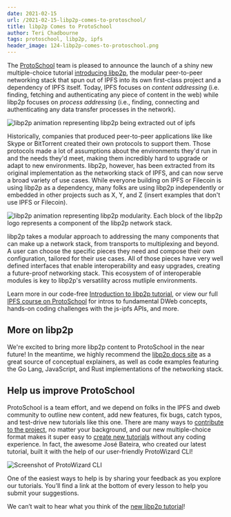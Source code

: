 ```yaml
---
date: 2021-02-15
url: /2021-02-15-libp2p-comes-to-protoschool/
title: libp2p Comes to ProtoSchool
author: Teri Chadbourne
tags: protoschool, libp2p, ipfs
header_image: 124-libp2p-comes-to-protoschool.png
---
```


The [ProtoSchool](https://proto.school) team is pleased to announce the launch of a shiny new multiple-choice tutorial [introducing libp2p](https://proto.school/introducing-libp2p), the modular peer-to-peer networking stack that spun out of IPFS into its own first-class project and a dependency of IPFS itself. Today, IPFS focuses on _content addressing_ (i.e. finding, fetching and authenticating any piece of content in the web) while libp2p focuses on _process addressing_ (i.e., finding, connecting and authenticating any data transfer processes in the network).

<div class="flex justify-center items-start mt4 mb4">
    <img class="w-75-ns w-100" src="/124-libp2p-comes-to-protoschool/libp2p-ipfs-animation.gif" alt="libp2p animation representing libp2p being extracted out of ipfs" />
</div>

Historically, companies that produced peer-to-peer applications like like Skype or BitTorrent created their own protocols to support them. Those protocols made a lot of assumptions about the environments they'd run in and the needs they'd meet, making them incredibly hard to upgrade or adapt to new environments. libp2p, however, has been extracted from its original implementation as the networking stack of IPFS, and can now serve a broad variety of use cases. While everyone building on IPFS or Filecoin is using libp2p as a dependency, many folks are using libp2p independently or embedded in other projects such as X, Y, and Z (insert examples that don't use IPFS or Filecoin).

<div class="flex justify-center items-start mv4">
    <img class="w-75-ns w-100" src="/124-libp2p-comes-to-protoschool/libp2p-logo-animation.gif" alt="libp2p animation representing libp2p modularity. Each block of the libp2p logo represents a component of the libp2p network stack." />
</div>

libp2p takes a modular approach to addressing the many components that can make up a network stack, from transports to multiplexing and beyond. A user can choose the specific pieces they need and compose their own configuration, tailored for their use cases. All of those pieces have very well defined interfaces that enable interoperability and easy upgrades, creating a future-proof networking stack. This ecosystem of of interoperable modules is key to libp2p's versatility across mutliple environments.


Learn more in our code-free [Introduction to libp2p tutorial](https://proto.school/introducing-libp2p), or view our full [IPFS course on ProtoSchool](https://proto.school/course/ipfs) for intros to fundamental DWeb concepts, hands-on coding challenges with the js-ipfs APIs, and more.

## More on libp2p

We're excited to bring more libp2p content to ProtoSchool in the near future! In the meantime, we highly recommend the [libp2p docs site](https://docs.libp2p.io/) as a great source of conceptual explainers, as well as code examples featuring the Go Lang, JavaScript, and Rust implementations of the networking stack.

## Help us improve ProtoSchool

ProtoSchool is a team effort, and we depend on folks in the IPFS and dweb community to outline new content, add new features, fix bugs, catch typos, and test-drive new tutorials like this one. There are many ways to [contribute to the project](https://proto.school/contribute), no matter your background, and our new multiple-choice format makes it super easy to [create new tutorials](https://proto.school/build) without any coding experience. In fact, the awesome José Bateira, who created our latest tutorial, built it with the help of our user-friendly ProtoWizard CLI!

<img src="/115-protoschool-merkle-dags/protowizard.png" alt="Screenshot of ProtoWizard CLI"/>

One of the easiest ways to help is by sharing your feedback as you explore our tutorials. You’ll find a link at the bottom of every lesson to help you submit your suggestions.

We can’t wait to hear what you think of the [new libp2p tutorial](https://proto.school/introduction-to-libp2p)!
